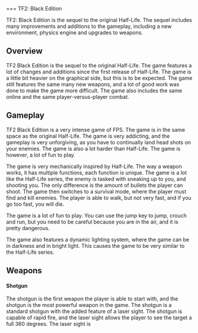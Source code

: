 
===
TF2: Black Edition

TF2: Black Edition is the sequel to the original Half-Life. The sequel includes many improvements and additions to the gameplay, including a new environment, physics engine and upgrades to weapons.

## Overview

TF2 Black Edition is the sequel to the original Half-Life. The game features a lot of changes and additions since the first release of Half-Life. The game is a little bit heavier on the graphical side, but this is to be expected. The game still features the same many new weapons, and a lot of good work was done to make the game more difficult. The game also includes the same online and the same player-versus-player combat.

## Gameplay

TF2 Black Edition is a very intense game of FPS. The game is in the same space as the original Half-Life. The game is very addicting, and the gameplay is very unforgiving, as you have to continually land head shots on your enemies. The game is also a lot harder than Half-Life. The game is however, a lot of fun to play.

The game is very mechanically inspired by Half-Life. The way a weapon works, it has multiple functions, each function is unique. The game is a lot like the Half-Life series, the enemy is tasked with sneaking up to you, and shooting you. The only difference is the amount of bullets the player can shoot. The game then switches to a survival mode, where the player must find and kill enemies. The player is able to walk, but not very fast, and if you go too fast, you will die.

The game is a lot of fun to play. You can use the jump key to jump, crouch and run, but you need to be careful because you are in the air, and it is pretty dangerous.

The game also features a dynamic lighting system, where the game can be in darkness and in bright light. This causes the game to be very similar to the Half-Life series.

## Weapons

#### Shotgun

The shotgun is the first weapon the player is able to start with, and the shotgun is the most powerful weapon in the game. The shotgun is a standard shotgun with the added feature of a laser sight. The shotgun is capable of rapid fire, and the laser sight allows the player to see the target a full 360 degrees. The laser sight is
